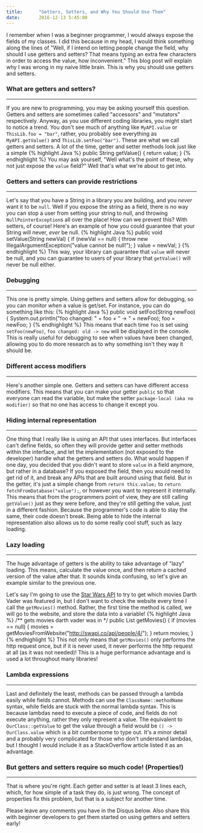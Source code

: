 ```yaml
---
title:      "Getters, Setters, and Why You Should Use Them"
date:       2016-12-13 5:45:00
---
```

I remember when I was a beginner programmer, I would always expose the
fields of my classes. I did this because in my head, I would think
something along the lines of "Well, if I intend on letting people change
the field, why should I use getters and setters? That means typing an extra
few characters in order to access the value, how inconvenient." This blog post
will explain why I was wrong in my naive little brain. This is why you should
use getters and setters.

### What are getters and setters?
---
If you are new to programming, you may be asking yourself this question. Getters
and setters are sometimes called "accessors" and "mutators" respectively.
Anyway, as you use different coding libraries, you might start to notice a trend.
You don't see much of anything like `MyAPI.value` or `ThisLib.foo = "bar"`,
rather, you probably see everything as `MyAPI.getValue()` and `ThisLib.setFoo("bar")`.
These are what we call getters and setters. A lot of the time, getter and setter
methods look just like a simple
{% highlight Java %}
public String getValue() {
    return value;
}
{% endhighlight %}
You may ask yourself, "Well what's the point of these, why not just expose the `value` field?"
Well that's what we're about to get into.

### Getters and setters can provide restrictions
---
Let's say that you have a String in a library you are building, and you
*never* want it to be `null`. Well if you expose the string as a field, there is no
way you can stop a user from setting your string to null, and throwing `NullPointerException`s
all over the place! How can we prevent this? With setters, of course! Here's an example of how you
could guarantee that your String will never, *ever* be null.
{% highlight Java %}
public void setValue(String newVal) {
    if (newVal == null) {
        throw new IllegalArgumentException("value cannot be null!");
    }
    value = newVal;
}
{% endhighlight %}
This way, your library can guarantee that `value` will never be null, and you can guarantee
to users of your library that `getValue()` will never be null either.

### Debugging
---
This one is pretty simple. Using getters and setters allow for debugging,
so you can monitor *when* a value is get/set. For instance, you can do something like this:
{% highlight Java %}
public void setFoo(String newFoo) {
    System.out.println("foo changed: " + foo + " -> " + newFoo);
    foo = newFoo;
}
{% endhighlight %}
This means that each time `foo` is set using `setFoo(newFoo)`, `foo changed: old -> new`
will be displayed in the console. This is really useful for debugging to see when values
have been changed, allowing you to do more research as to why something isn't they way it
should be.

### Different access modifiers
---
Here's another simple one. Getters and setters can have different access modifiers. This means
that you can make your getter `public` so that everyone can read the variable, but make the
setter `package-local (aka no modifier)` so that no one has access to change it except you.

### Hiding internal representation
---
One thing that I really like is using an API that uses interfaces. But interfaces
can't define fields, so often they will provide getter and setter methods within
the interface, and let the implementation (not exposed to the developer) handle
what the getters and setters do. What would happen if one day, you decided that
you didn't want to store `value` in a field anymore, but rather in a database?
If you exposed the field, then you would need to get rid of it, and break any
APIs that are built around using that field. But in the getter, it's just a simple
change from `return this.value;` to `return fetchFromDatabase("value");`, or however you
want to represent it internally. This means that from the programmers point of view,
they are still calling `getValue()` just as they were before, and they're still getting
the value, just in a different fashion. Because the programmer's code is able to stay the same,
their code doesn't break. Being able to hide the internal representation also allows us to
do some really cool stuff, such as lazy loading.

### Lazy loading
---
The huge advantage of getters is the ability to take advantage of "lazy" loading.
This means, calculate the value once, and then return a cached version of the value after that. It
sounds kinda confusing, so let's give an example similar to the previous one.

Let's say I'm going to use the [Star Wars API](https://swapi.co) to try to get
which movies Darth Vader was featured in, but I don't want to check the website every time
I call the `getMovies()` method. Rather, the first time the method is called, we will go to the
website, and store the data into a variable!
{% highlight Java %}
/** gets movies darth vader was in */
public List<Movies> getMovies() {
    if (movies == null) {
        movies = getMoviesFromWebsite("http://swapi.co/api/people/4/");
    }
    return movies;
}
{% endhighlight %}
This not only means that `getMovies()` only performs the http request once, but if it
is never used, it never performs the http request at all (as it was not needed)!
This is a huge performance advantage and is used a lot throughout many libraries!

### Lambda expressions
---
Last and definitely the least, methods can be passed through a lambda easily while fields cannot.
Methods can use the `ClassName::methodName` syntax, while fields are stuck with the normal lambda syntax.
This is because lambdas need to execute a piece of code, and fields do not execute anything, rather they
only represent a value. The equivalent to `OurClass::getValue` to get the value through a field would be
`() -> OurClass.value` which is a bit cumbersome to type out. It's a minor detail and a probably
very complicated for those who don't understand lambdas, but I thought I would include it as a StackOverflow
article listed it as an advantage.

### But getters and setters require so much code! (Properties!)
---
That is where you're right. Each getter and setter is at least 3 lines each, which,
for how simple of a task they do, is just wrong. The concept of properties fix this problem, but that is
a subject for another time.

Please leave any comments you have in the Disqus below. Also share this with beginner developers
to get them started on using getters and setters early!
